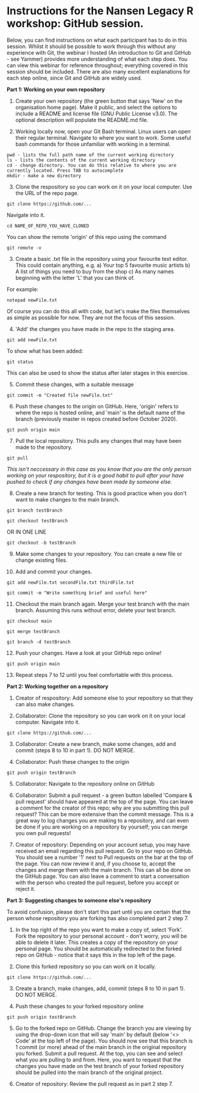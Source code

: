 # Instructions for the Nansen Legacy R workshop: GitHub session.

Below, you can find instructions on what each participant has to do in this session. Whilst it should be possible to work through this without any experience with Git, the webinar I hosted (An introduction to Git and GitHub - see Yammer) provides more understanding of what each step does. You can view this webinar for reference throughout; everything covered in this session should be included. There are also many excellent explanations for each step online, since Git and GitHub are widely used.

**Part 1: Working on your own repository**

  1. Create your own repository (the green button that says 'New' on the organisation home page). Make it public, and select the options to include a README and license file (GNU Public License v3.0). The optional description will populate the README.md file.
  
  2. Working locally now, open your Git Bash terminal. Linux users can open their regular terminal. Navigate to where you want to work. Some useful bash commands for those unfamiliar with working in a terminal.
  
    pwd - lists the full path name of the current working directory
    ls - lists the contents of the current working directory
    cd - change directory. You can do this relative to where you are currently located. Press TAB to autocomplete
    mkdir - make a new directory

  3. Clone the respository so you can work on it on your local computer. Use the URL of the repo page.
  
    git clone https://github.com/...
  
  Navigate into it.
  
    cd NAME_OF_REPO_YOU_HAVE_CLONED
  
  You can show the remote 'origin' of this repo using the command
  
    git remote -v

  3. Create a basic .txt file in the repository using your favourite text editor. This could contain anything, e.g.
    a) Your top 5 favourite music artists
    b) A list of things you need to buy from the shop
    c) As many names beginning with the letter 'L' that you can think of.
    
  For example:
  
    notepad newFile.txt

  Of course you can do this all with code, but let's make the files themselves as simple as possible for now. They are not the focus of this session.
  
  4. 'Add' the changes you have made in the repo to the staging area.
  
    git add newFile.txt
    
  To show what has been added:
  
    git status
    
  This can also be used to show the status after later stages in this exercise.

  5. Commit these changes, with a suitable message
  
    git commit -m "Created file newFile.txt"
  
  6. Push these changes to the origin on GitHub. Here, 'origin' refers to where the repo is hosted online, and 'main' is the default name of the branch (previously master in repos created before October 2020).
  
    git push origin main
  
  7. Pull the local repository. This pulls any changes that may have been made to the repository. 
  
    git pull
  
  *This isn't neccessary in this case as you know that you are the only person working on your respository, but it is a good habit to pull after your have pushed to check if any changes have been made by someone else.* 
  
  8. Create a new branch for testing. This is good practice when you don't want to make changes to the main branch.
  
    git branch testBranch
    
    git checkout testBranch
  
  OR IN ONE LINE
  
    git checkout -b testBranch
  
  9. Make some changes to your repository. You can create a new file or change existing files.
  
  10. Add and commit your changes.
  
    git add newFile.txt secondFile.txt thirdFile.txt
    
    git commit -m "Write something brief and useful here"
  
  11. Checkout the main branch again. Merge your test branch with the main branch. Assuming this runs without error, delete your test branch.
  
    git checkout main
    
    git merge testBranch
    
    git branch -d testBranch
  
  12. Push your changes. Have a look at your GitHub repo online!
  
    git push origin main
    
  13. Repeat steps 7 to 12 until you feel comfortable with this process.
  
 
**Part 2: Working together on a repository**

  1. Creator of respository: Add someone else to your repository so that they can also make changes.
  
  2. Collaborator: Clone the repository so you can work on it on your local computer. Navigate into it.
  
    git clone https://github.com/...
  
  3. Collaborator: Create a new branch, make some changes, add and commit (steps 8 to 10 in part 1). DO NOT MERGE.
  
  4. Collaborator: Push these changes to the origin
  
    git push origin testBranch
  
  5. Collaborator: Navigate to the repository online on GitHub
  
  6. Collaborator: Submit a pull request - a green button labelled 'Compare & pull request' should have appeared at the top of the page. You can leave a comment for the creator of this repo; why are you submitting this pull request? This can be more extensive than the commit message. This is a great way to log changes you are making to a repository, and can even be done if you are working on a repository by yourself; you can merge you own pull requests!
  
  7. Creator of repository: Depending on your account setup, you may have received an email regarding this pull request. Go to your repo on GitHub. You should see a number '1' next to Pull requests on the bar at the top of the page. You can now review it and, if you choose to, accept the changes and merge them with the main branch. This can all be done on the GitHub page. You can also leave a comment to start a conversation with the person who created the pull request, before you accept or reject it.
  
  
**Part 3: Suggesting changes to someone else's repository**

To avoid confusion, please don't start this part until you are certain that the person whose repository you are forking has also completed part 2 step 7.

  1. In the top right of the repo you want to make a copy of, select 'Fork'. Fork the repository to your personal account - don't worry, you will be able to delete it later. This creates a copy of the repository on your personal page. You should be automatically redirected to the forked repo on GitHub - notice that it says this in the top left of the page.
  
  2. Clone this forked repository so you can work on it locally. 
  
    git clone https://github.com/...
  
  3. Create a branch, make changes, add, commit (steps 8 to 10 in part 1). DO NOT MERGE.
  
  4. Push these changes to your forked repository online
  
    git push origin testBranch
  
  5. Go to the forked repo on GitHub. Change the branch you are viewing by using the drop-down icon that will say 'main' by default (below '<> Code' at the top left of the page). You should now see that this branch is 1 commit (or more) ahead of the main branch in the original repository you forked. Submit a pull request. At the top, you can see and select what you are pulling to and from. Here, you want to request that the changes you have made on the test branch of your forked repository should be pulled into the main branch of the original project.
  
  6. Creator of repository: Review the pull request as in part 2 step 7.
